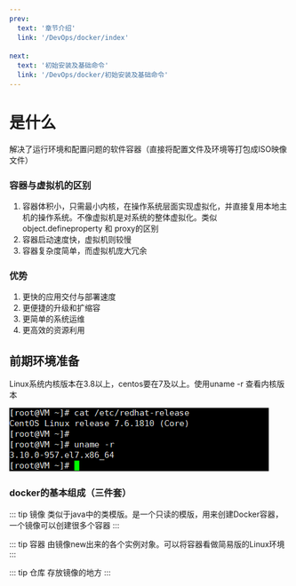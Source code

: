 ```yaml
---
prev:
  text: '章节介绍'
  link: '/DevOps/docker/index'

next:
  text: '初始安装及基础命令'
  link: '/DevOps/docker/初始安装及基础命令'
---
```

# 是什么
解决了运行环境和配置问题的软件容器（直接将配置文件及环境等打包成ISO映像文件）

### 容器与虚拟机的区别
1. 容器体积小，只需最小内核，在操作系统层面实现虚拟化，并直接复用本地主机的操作系统。不像虚拟机是对系统的整体虚拟化。类似object.defineproperty 和 proxy的区别
2. 容器启动速度快，虚拟机则较慢
3. 容器复杂度简单，而虚拟机庞大冗余


###  优势
1. 更快的应用交付与部署速度
2. 更便捷的升级和扩缩容
3. 更简单的系统运维
4. 更高效的资源利用

## 前期环境准备
Linux系统内核版本在3.8以上，centos要在7及以上。使用uname -r 查看内核版本

![linux版本](../../assets/LinuxVersion.png)

### docker的基本组成（三件套）

::: tip 镜像
类似于java中的类模版。是一个只读的模版，用来创建Docker容器，一个镜像可以创建很多个容器
:::

::: tip 容器
由镜像new出来的各个实例对象。可以将容器看做简易版的Linux环境
:::

::: tip 仓库
存放镜像的地方
:::


